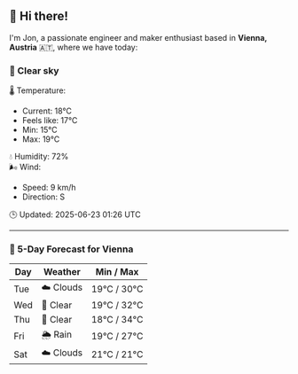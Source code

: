 ## 👋 Hi there!

I'm Jon, a passionate engineer and maker enthusiast based in **Vienna, Austria** 🇦🇹, where we have today:

### 🌙 Clear sky 

🌡️ Temperature: 
* Current: 18°C
* Feels like: 17°C
* Min: 15°C 
* Max: 19°C  

💧 Humidity: 72%  
🌬️ Wind: 
* Speed: 9 km/h 
* Direction: S  

🕒 Updated: 2025-06-23 01:26 UTC

---

### 📅 5-Day Forecast for Vienna

| Day | Weather | Min / Max |
|-----|---------|------------|
| Tue | ☁️ Clouds | 19°C / 30°C |
| Wed | 🌙 Clear | 19°C / 32°C |
| Thu | 🌙 Clear | 18°C / 34°C |
| Fri | 🌦️ Rain | 19°C / 27°C |
| Sat | ☁️ Clouds | 21°C / 21°C |
